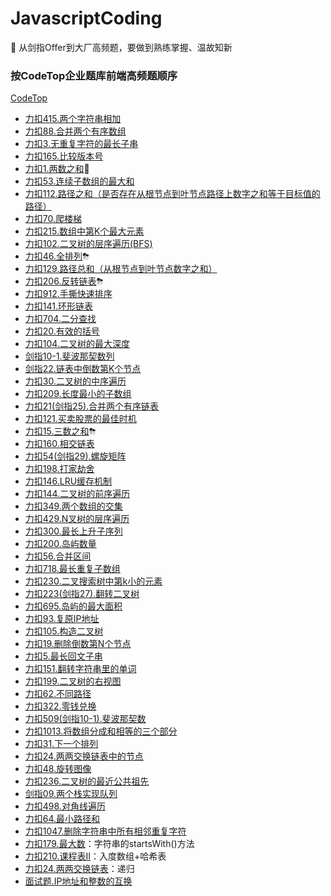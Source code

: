 # JavascriptCoding
🌺 从剑指Offer到大厂高频题，要做到熟练掌握、温故知新

### 按CodeTop企业题库前端高频题顺序

[CodeTop](https://codetop.cc/#/home)

- [力扣415.两个字符串相加](https://github.com/Easay/JavascriptCoding/issues/67)
- [力扣88.合并两个有序数组](https://github.com/Easay/JavascriptCoding/issues/4)
- [力扣3.无重复字符的最长子串](https://github.com/Easay/JavascriptCoding/issues/7)
- [力扣165.比较版本号](https://github.com/Easay/JavascriptCoding/issues/9)
- [力扣1.两数之和](https://github.com/Easay/JavascriptCoding/issues/2)🍬
- [力扣53.连续子数组的最大和](https://github.com/Easay/JavascriptCoding/issues/3)
- [力扣112.路径之和（是否存在从根节点到叶节点路径上数字之和等于目标值的路径）](https://github.com/Easay/JavascriptCoding/issues/10)
- [力扣70.爬楼梯](https://github.com/Easay/JavascriptCoding/issues/14)
- [力扣215.数组中第K个最大元素](https://github.com/Easay/JavascriptCoding/issues/8)
- [力扣102.二叉树的层序遍历(BFS)](https://github.com/Easay/JavascriptCoding/issues/13)
- [力扣46.全排列](https://github.com/Easay/JavascriptCoding/issues/19)⛈
- [力扣129.路径总和（从根节点到叶节点数字之和）](https://github.com/Easay/JavascriptCoding/issues/17)
- [力扣206.反转链表](https://github.com/Easay/JavascriptCoding/issues/26)⛈
- [力扣912.手撕快速排序](https://github.com/Easay/JavascriptCoding/issues/37)
- [力扣141.环形链表](https://github.com/Easay/JavascriptCoding/issues/16)
- [力扣704.二分查找](https://github.com/Easay/JavascriptCoding/issues/18)
- [力扣20.有效的括号](https://github.com/Easay/JavascriptCoding/issues/24)
- [力扣104.二叉树的最大深度](https://github.com/Easay/JavascriptCoding/issues/15)
- [剑指10-1.斐波那契数列](https://github.com/Easay/JavascriptCoding/issues/25)
- [剑指22.链表中倒数第K个节点](https://github.com/Easay/JavascriptCoding/issues/23)
- [力扣30.二叉树的中序遍历](https://github.com/Easay/JavascriptCoding/issues/30)
- [力扣209.长度最小的子数组](https://github.com/Easay/JavascriptCoding/issues/1)
- [力扣21(剑指25).合并两个有序链表](https://github.com/Easay/JavascriptCoding/issues/20)
- [力扣121.买卖股票的最佳时机](https://github.com/Easay/JavascriptCoding/issues/5)
- [力扣15.三数之和](https://github.com/Easay/JavascriptCoding/issues/40)⛈
- [力扣160.相交链表](https://github.com/Easay/JavascriptCoding/issues/21)
- [力扣54(剑指29).螺旋矩阵](https://github.com/Easay/JavascriptCoding/issues/27)
- [力扣198.打家劫舍](https://github.com/Easay/JavascriptCoding/issues/33)
- [力扣146.LRU缓存机制](https://github.com/Easay/JavascriptCoding/issues/55)
- [力扣144.二叉树的前序遍历](https://github.com/Easay/JavascriptCoding/issues/144)
- [力扣349.两个数组的交集](https://github.com/Easay/JavascriptCoding/issues/38)
- [力扣429.N叉树的层序遍历](https://github.com/Easay/JavascriptCoding/issues/56)
- [力扣300.最长上升子序列](https://github.com/Easay/JavascriptCoding/issues/49)
- [力扣200.岛屿数量](https://github.com/Easay/JavascriptCoding/issues/45)
- [力扣56.合并区间](https://github.com/Easay/JavascriptCoding/issues/28)
- [力扣718.最长重复子数组](https://github.com/Easay/JavascriptCoding/issues/6)
- [力扣230.二叉搜索树中第k小的元素](https://github.com/Easay/JavascriptCoding/issues/29)
- [力扣223(剑指27).翻转二叉树](https://github.com/Easay/JavascriptCoding/issues/31)
- [力扣695.岛屿的最大面积](https://github.com/Easay/JavascriptCoding/issues/34)
- [力扣93.复原IP地址](https://github.com/Easay/JavascriptCoding/issues/35)
- [力扣105.构造二叉树](https://github.com/Easay/JavascriptCoding/issues/79)
- [力扣19.删除倒数第N个节点](https://github.com/Easay/JavascriptCoding/issues/71)
- [力扣5.最长回文子串](https://github.com/Easay/JavascriptCoding/issues/68)
- [力扣151.翻转字符串里的单词](https://github.com/Easay/JavascriptCoding/issues/74)
- [力扣199.二叉树的右视图](https://github.com/Easay/JavascriptCoding/issues/32)
- [力扣62.不同路径](https://github.com/Easay/JavascriptCoding/issues/36)
- [力扣322.零钱兑换](https://github.com/Easay/JavascriptCoding/issues/50)
- [力扣509(剑指10-1).斐波那契数](https://github.com/Easay/JavascriptCoding/issues/25)
- [力扣1013.将数组分成和相等的三个部分](https://github.com/Easay/JavascriptCoding/issues/77)
- [力扣31.下一个排列](https://github.com/Easay/JavascriptCoding/issues/80)
- [力扣24.两两交换链表中的节点](https://github.com/Easay/JavascriptCoding/issues/78)
- [力扣48.旋转图像](https://github.com/Easay/JavascriptCoding/issues/63)
- [力扣236.二叉树的最近公共祖先](https://github.com/Easay/JavascriptCoding/issues/72)
- [剑指09.两个栈实现队列](https://github.com/Easay/JavascriptCoding/issues/64)
- [力扣498.对角线遍历](https://github.com/Easay/JavascriptCoding/issues/81)
- [力扣64.最小路径和](https://github.com/Easay/JavascriptCoding/issues/59)
- [力扣1047.删除字符串中所有相邻重复字符](https://github.com/Easay/JavascriptCoding/issues/73)
- [力扣179.最大数](https://github.com/Easay/JavascriptCoding/issues/65)：字符串的startsWith()方法
- [力扣210.课程表Ⅱ](https://github.com/Easay/JavascriptCoding/issues/82)：入度数组+哈希表
- [力扣24.两两交换链表](https://github.com/Easay/JavascriptCoding/issues/78)：递归
- [面试题.IP地址和整数的互换](https://github.com/Easay/JavascriptCoding/issues/75)
